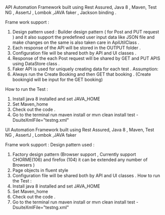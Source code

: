 API Automation Framework built using Rest Assured, Java 8 , Maven, Test NG , AssertJ , Lombok  ,JAVA faker , Jackson binding .

Frame work support : 
1.	Design pattern used : Builder design pattern ( for Post and PUT request ) and it also support the predefined user input data like JSON file and make changes on the same is also taken care in ApiUtilClass . 
2.	Each response of the API will be stored in the OUTPUT folder .
3.	Configuration file will be shared both by API and UI classes .
4.	Response of the each Post request will be shared by GET and PUT APIS using DataStore class .
5.	Faker API is used for uniquely creating data for each test .
Assumption:
1.	Always run the Create Booking and then GET that booking . (Create bookingid will be input for the GET booking) 

How to run the Test :

1.	Install java 8 installed and set JAVA_HOME 
2.	Set Maven_home
3.	Check out the code .
4.	Go to the terminal run maven install  or  mvn clean install test -DsuiteXmlFile="testng.xml" 


UI Automation Framework built using Rest Assured, Java 8 , Maven, Test NG , AssertJ , Lombok  ,JAVA faker 

Frame work support : 
Design pattern used : 
1.	Factory design pattern (Browser support , Currently support CHORME(106) and firefox (104) it can be extended any  number of Browsers )
1.	Page objects in fluent style
2.	Configuration file will be shared both by API and UI classes .
How to run the Test :
1.	Install java 8 installed and set JAVA_HOME 
2.	Set Maven_home
3.	Check out the code .
4.	Go to the terminal run maven install  or  mvn clean install test -DsuiteXmlFile="testng.xml" 

